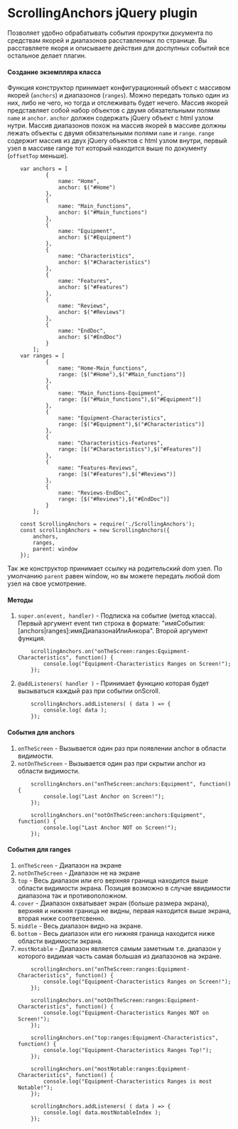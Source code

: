 # ScrollingAnchors jQuery plugin
Позволяет удобно обрабатывать события прокрутки документа по средствам якорей и диапазонов расставленных по странице.
Вы расставляете якоря и описываете действия для доспупных событий все остальное делает плагин.

#### Создание экземпляра класса
Функция конструктор принимает конфигурационный объект с массивом якорей (`anchors`) и диапазонов (`ranges`). Можно передать только один из них, либо не чего, 
но тогда и отслеживать будет нечего. Массив якорей представляет собой набор объектов с двумя обязательными полями `name` и `anchor`. 
`anchor` должен содержать jQuery объект с html узлом нутри. Массив диапазонов похож на массив якорей в массиве должны лежать объекты с двумя обязательными 
полями `name` и `range`. `range` содержит массив из двух jQuery объектов с html узлом внутри, первый узел в массиве range тот который находится выше по документу 
(`offsetTop` меньше).
```
	var anchors = [
			{
				name: "Home",
				anchor: $("#Home")
			},
			{
				name: "Main_functions",
				anchor: $("#Main_functions")
			},
			{
				name: "Equipment",
				anchor: $("#Equipment")
			},
			{
				name: "Characteristics",
				anchor: $("#Characteristics")
			},
			{
				name: "Features",
				anchor: $("#Features")
			},
			{
				name: "Reviews",
				anchor: $("#Reviews")
			},
			{
				name: "EndDoc",
				anchor: $("#EndDoc")
			}
		];
	var ranges = [
			{
				name: "Home-Main_functions",
				range: [$("#Home"),$("#Main_functions")]
			},
			{
				name: "Main_functions-Equipment",
				range: [$("#Main_functions"),$("#Equipment")]
			},
			{
				name: "Equipment-Characteristics",
				range: [$("#Equipment"),$("#Characteristics")]
			},
			{
				name: "Characteristics-Features",
				range: [$("#Characteristics"),$("#Features")]
			},
			{
				name: "Features-Reviews",
				range: [$("#Features"),$("#Reviews")]
			},
			{
				name: "Reviews-EndDoc",
				range: [$("#Reviews"),$("#EndDoc")]
			}
		];
			
	const ScrollingAnchors = require('./ScrollingAnchors');
	const scrollingAnchors = new ScrollingAnchors({
		anchors,
		ranges,
		parent: window
	});
```
Так же конструктор принимает ссылку на родительский dom узел. По умолчанию `parent` равен window, но вы можете передать любой dom узел на свое усмотрение.

#### Методы
1. `super.on(event, handler)` - Подписка на событие (метод класса). Первый аргумент event тип строка 
в формате: "имяСобытия:[anchors|ranges]:имяДиапазонаИлиАнкора". Второй аргумент функция.
	```
		scrollingAnchors.on("onTheScreen:ranges:Equipment-Characteristics", function() {
			console.log("Equipment-Characteristics Ranges on Screen!");
		});
	```
	
2. `@addListeners( handler )` - Принимает функцию которая будет вызываться каждый раз при событии onScroll.
	```
		scrollingAnchors.addListeners( ( data ) => {
			console.log( data );
		});
	```

#### События для anchors
1. `onTheScreen` - Вызывается один раз при появлении anchor в области видимости.
2. `notOnTheScreen` - Вызывается один раз при скрытии anchor из области видимости.
	```
		scrollingAnchors.on("onTheScreen:anchors:Equipment", function() {
			console.log("Last Anchor on Screen!");
		});

		scrollingAnchors.on("notOnTheScreen:anchors:Equipment", function() {
			console.log("Last Anchor NOT on Screen!");
		});
	```

#### События для ranges
1. `onTheScreen` - Диапазон на экране
2. `notOnTheScreen` - Диапазон не на экране
3. `top` - Весь диапазон или его верхняя граница находится выше области видимости экрана. Позиция возможно в случае ввидимости диапазона так и противоположном.
4. `cover` - Диапазон охватывает экран (больше размера экрана), верхняя и нижняя граница не видны, первая находится выше экрана, вторая ниже соответсвенно.
5. `middle` - Весь диапазон видно на экране.
6. `bottom` - Весь диапазон или его нижняя граница находится ниже области видимости экрана.
7. `mostNotable` - Диапазон является самым заметным т.е. диапазон у которого видимая часть самая большая из диапазонов на экране.
	```
		scrollingAnchors.on("onTheScreen:ranges:Equipment-Characteristics", function() {
			console.log("Equipment-Characteristics Ranges on Screen!");
		});

		scrollingAnchors.on("notOnTheScreen:ranges:Equipment-Characteristics", function() {
			console.log("Equipment-Characteristics Ranges NOT on Screen!");
		});

		scrollingAnchors.on("top:ranges:Equipment-Characteristics", function() {
			console.log("Equipment-Characteristics Ranges Top!");
		});

		scrollingAnchors.on("mostNotable:ranges:Equipment-Characteristics", function() {
			console.log("Equipment-Characteristics Ranges is most Notable!");
		});

		scrollingAnchors.addListeners( ( data ) => {
			console.log( data.mostNotableIndex );
		});
	```
